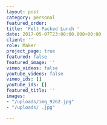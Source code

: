 ```yaml
---
layout: post
category: personal
featured_order: 
title: 'Felt Packed Lunch '
date: 2017-05-07T23:00:00.000+00:00
client: ''
role: Maker
project_page: true
featured: false
featured_image: ''
vimeo_videos: false
youtube_videos: false
vimeo_ids: []
youtube_ids: []
featured_title: ''
images:
- "/uploads/img_9262.jpg"
- "/uploads/ .jpg"

---
```

